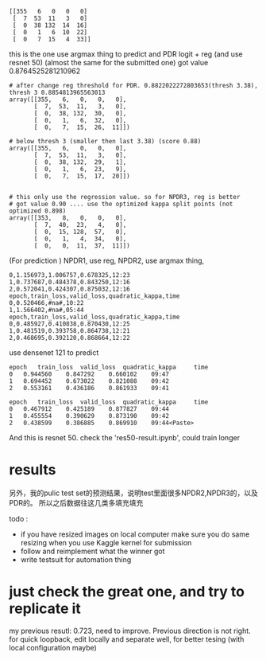 ```
[[355   6   0   0   0]
 [  7  53  11   3   0]
 [  0  38 132  14  16]
 [  0   1   6  10  22]
 [  0   7  15   4  33]]
```
this is the one use argmax thing to predict and PDR logit + reg (and use
resnet 50) (almost the same for the submitted one)
got value 0.8764525281210962

```
# after change reg threshold for PDR. 0.8822022272803653(thresh 3.38), thresh 3 0.8854813965563013
array([[355,   6,   0,   0,   0],
       [  7,  53,  11,   3,   0],
       [  0,  38, 132,  30,   0],
       [  0,   1,   6,  32,   0],
       [  0,   7,  15,  26,  11]])

# below thresh 3 (smaller then last 3.38) (score 0.88)
array([[355,   6,   0,   0,   0],
       [  7,  53,  11,   3,   0],
       [  0,  38, 132,  29,   1],
       [  0,   1,   6,  23,   9],
       [  0,   7,  15,  17,  20]])


# this only use the regression value. so for NPDR3, reg is better
# got value 0.90 .... use the optimized kappa split points (not optimized 0.898)
array([[353,   8,   0,   0,   0],
       [  7,  40,  23,   4,   0],
       [  0,  15, 128,  57,   0],
       [  0,   1,   4,  34,   0],
       [  0,   0,  11,  37,  11]])
```



(For prediction ) NPDR1, use reg, NPDR2, use argmax thing, 



```
0,1.156973,1.006757,0.678325,12:23
1,0.737687,0.484378,0.843250,12:16
2,0.572041,0.424307,0.875032,12:16
epoch,train_loss,valid_loss,quadratic_kappa,time
0,0.520466,#na#,10:22
1,1.566402,#na#,05:44
epoch,train_loss,valid_loss,quadratic_kappa,time
0,0.485927,0.410838,0.870430,12:25
1,0.481519,0.393758,0.864738,12:21
2,0.468695,0.392120,0.868664,12:22
```
use densenet 121 to predict

```
epoch 	train_loss 	valid_loss 	quadratic_kappa 	time
0 	0.944560 	0.847292 	0.660102 	09:47
1 	0.694452 	0.673022 	0.821088 	09:42
2 	0.553161 	0.436186 	0.861933 	09:41

epoch   train_loss  valid_loss  quadratic_kappa     time
0   0.467912    0.425189    0.877827    09:44
1   0.455554    0.390629    0.873190    09:42
2   0.438599    0.386885    0.869910    09:44<Paste>
```
And this is resnet 50. check the 'res50-result.ipynb', could train longer


# results

另外，我的pulic test set的预测结果，说明test里面很多NPDR2,NPDR3的，以及PDR的。
所以之后数据往这几类多填充填充

todo : 
- if you have resized images on local computer make sure you do same resizing when you use Kaggle kernel for submission 
- follow and reimplement what the winner got
- write testsuit for automation thing
# just check the great one, and try to replicate it

my previous resutl:
0.723, need to improve. Previous direction is not right.
for quick loopback, edit locally and separate well, for better tesing (with local configuration maybe)
